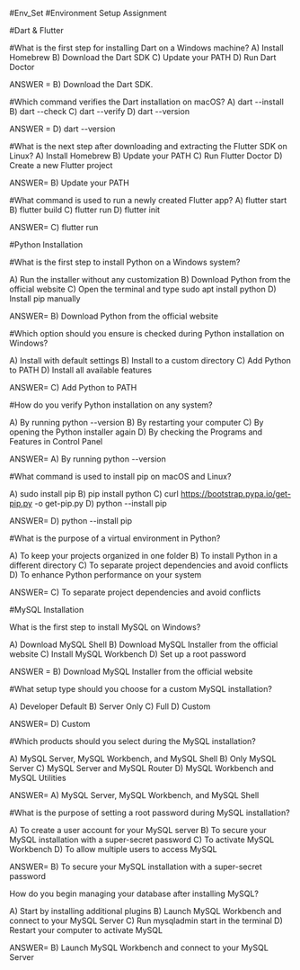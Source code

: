 #Env_Set
#Environment Setup Assignment

#Dart & Flutter

#What is the first step for installing Dart on a Windows machine?
A) Install Homebrew B) Download the Dart SDK C) Update your PATH D) Run Dart Doctor

ANSWER = B) Download the Dart SDK.

#Which command verifies the Dart installation on macOS?
A) dart --install B) dart --check C) dart --verify D) dart --version

ANSWER = D) dart --version

#What is the next step after downloading and extracting the Flutter SDK on Linux?
A) Install Homebrew B) Update your PATH C) Run Flutter Doctor D) Create a new Flutter project

ANSWER= B) Update your PATH

#What command is used to run a newly created Flutter app?
A) flutter start B) flutter build C) flutter run D) flutter init

ANSWER= C) flutter run

#Python Installation

#What is the first step to install Python on a Windows system?

A) Run the installer without any customization B) Download Python from the official website C) Open the terminal and type sudo apt install python D) Install pip manually

ANSWER= B) Download Python from the official website

#Which option should you ensure is checked during Python installation on Windows?

A) Install with default settings B) Install to a custom directory C) Add Python to PATH D) Install all available features

ANSWER= C) Add Python to PATH

#How do you verify Python installation on any system?

A) By running python --version B) By restarting your computer C) By opening the Python installer again D) By checking the Programs and Features in Control Panel

ANSWER= A) By running python --version

#What command is used to install pip on macOS and Linux?

A) sudo install pip B) pip install python C) curl https://bootstrap.pypa.io/get-pip.py -o get-pip.py D) python --install pip

ANSWER= D) python --install pip

#What is the purpose of a virtual environment in Python?

A) To keep your projects organized in one folder B) To install Python in a different directory C) To separate project dependencies and avoid conflicts D) To enhance Python performance on your system

ANSWER= C) To separate project dependencies and avoid conflicts

#MySQL Installation

What is the first step to install MySQL on Windows?

A) Download MySQL Shell B) Download MySQL Installer from the official website C) Install MySQL Workbench D) Set up a root password

ANSWER = B) Download MySQL Installer from the official website

#What setup type should you choose for a custom MySQL installation?

A) Developer Default B) Server Only C) Full D) Custom

ANSWER= D) Custom

#Which products should you select during the MySQL installation?

A) MySQL Server, MySQL Workbench, and MySQL Shell B) Only MySQL Server C) MySQL Server and MySQL Router D) MySQL Workbench and MySQL Utilities

ANSWER= A) MySQL Server, MySQL Workbench, and MySQL Shell

#What is the purpose of setting a root password during MySQL installation?

A) To create a user account for your MySQL server B) To secure your MySQL installation with a super-secret password C) To activate MySQL Workbench D) To allow multiple users to access MySQL

ANSWER= B) To secure your MySQL installation with a super-secret password

How do you begin managing your database after installing MySQL?

A) Start by installing additional plugins B) Launch MySQL Workbench and connect to your MySQL Server C) Run mysqladmin start in the terminal D) Restart your computer to activate MySQL

ANSWER= B) Launch MySQL Workbench and connect to your MySQL Server

